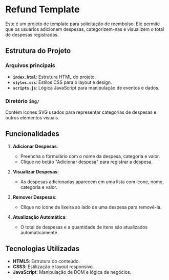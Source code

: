 # Refund Template

Este é um projeto de template para solicitação de reembolso. Ele permite que os usuários adicionem despesas, categorizem-nas e visualizem o total de despesas registradas.

## Estrutura do Projeto

### Arquivos principais

- **`index.html`**: Estrutura HTML do projeto.
- **`styles.css`**: Estilos CSS para o layout e design.
- **`scripts.js`**: Lógica JavaScript para manipulação de eventos e dados.

### Diretório `img/`

Contém ícones SVG usados para representar categorias de despesas e outros elementos visuais.

## Funcionalidades

1. **Adicionar Despesas**:
   - Preencha o formulário com o nome da despesa, categoria e valor.
   - Clique no botão "Adicionar despesa" para registrar a despesa.

2. **Visualizar Despesas**:
   - As despesas adicionadas aparecem em uma lista com ícone, nome, categoria e valor.

3. **Remover Despesas**:
   - Clique no ícone de lixeira ao lado de uma despesa para removê-la.

4. **Atualização Automática**:
   - O total de despesas e a quantidade de itens são atualizados automaticamente.

## Tecnologias Utilizadas

- **HTML5**: Estrutura do conteúdo.
- **CSS3**: Estilização e layout responsivo.
- **JavaScript**: Manipulação de DOM e lógica de negócios.
